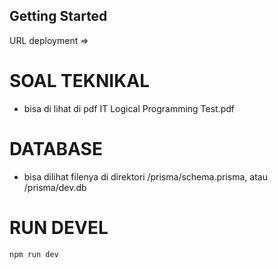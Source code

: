 ## Getting Started

URL deployment => 

# SOAL TEKNIKAL

- bisa di lihat di pdf IT Logical Programming Test.pdf

# DATABASE 

- bisa dilihat filenya di direktori /prisma/schema.prisma, atau /prisma/dev.db


# RUN DEVEL

```bash
npm run dev
```